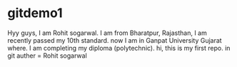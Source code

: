 # gitdemo1
Hyy guys, I am Rohit sogarwal. I am from Bharatpur, Rajasthan, I am recently passed my 10th standard. now I am in Ganpat University Gujarat where. I am completing my diploma (polytechnic).
hi, this is my first repo. in git
auther = Rohit sogarwal
